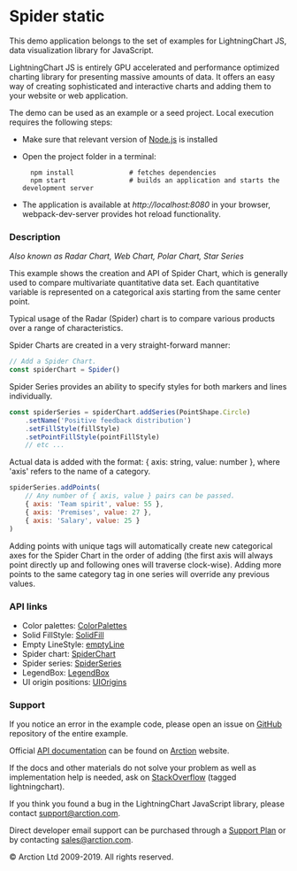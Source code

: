 # Spider static

This demo application belongs to the set of examples for LightningChart JS, data visualization library for JavaScript.

LightningChart JS is entirely GPU accelerated and performance optimized charting library for presenting massive amounts of data. It offers an easy way of creating sophisticated and interactive charts and adding them to your website or web application.

The demo can be used as an example or a seed project. Local execution requires the following steps:

- Make sure that relevant version of [Node.js](https://nodejs.org/en/download/) is installed
- Open the project folder in a terminal:

        npm install              # fetches dependencies
        npm start                # builds an application and starts the development server

- The application is available at *http://localhost:8080* in your browser, webpack-dev-server provides hot reload functionality.

### Description 

*Also known as Radar Chart, Web Chart, Polar Chart, Star Series*

This example shows the creation and API of Spider Chart, which is generally used to compare multivariate quantitative data set. Each quantitative variable is represented on a categorical axis starting from the same center point.

Typical usage of the Radar (Spider) chart is to compare various products over a range of characteristics.

Spider Charts are created in a very straight-forward manner:

```javascript
// Add a Spider Chart.
const spiderChart = Spider()
```

Spider Series provides an ability to specify styles for both markers and lines individually.

```javascript
const spiderSeries = spiderChart.addSeries(PointShape.Circle)
    .setName('Positive feedback distribution')
    .setFillStyle(fillStyle)
    .setPointFillStyle(pointFillStyle)
    // etc ...
```

Actual data is added with the format: { axis: string, value: number }, where 'axis' refers to the name of a category.

```javascript
spiderSeries.addPoints(
    // Any number of { axis, value } pairs can be passed.
    { axis: 'Team spirit', value: 55 },
    { axis: 'Premises', value: 27 },
    { axis: 'Salary', value: 25 }
)
```

Adding points with unique tags will automatically create new categorical axes for the Spider Chart in the order of adding (the first axis will always point directly up and following ones will traverse clock-wise). Adding more points to the same category tag in one series will override any previous values.

### API links

* Color palettes: [ColorPalettes][]
* Solid FillStyle: [SolidFill][]
* Empty LineStyle: [emptyLine][]
* Spider chart: [SpiderChart][]
* Spider series: [SpiderSeries][]
* LegendBox: [LegendBox][]
* UI origin positions: [UIOrigins][]


### Support

If you notice an error in the example code, please open an issue on [GitHub][0] repository of the entire example.

Official [API documentation][1] can be found on [Arction][2] website.

If the docs and other materials do not solve your problem as well as implementation help is needed, ask on [StackOverflow][3] (tagged lightningchart).

If you think you found a bug in the LightningChart JavaScript library, please contact support@arction.com.

Direct developer email support can be purchased through a [Support Plan][4] or by contacting sales@arction.com.

© Arction Ltd 2009-2019. All rights reserved.

[0]: https://github.com/Arction/
[1]: https://www.arction.com/lightningchart-js-api-documentation/
[2]: https://www.arction.com
[3]: https://stackoverflow.com/questions/tagged/lightningchart
[4]: https://www.arction.com/support-services/

[ColorPalettes]: https://www.arction.com/lightningchart-js-api-documentation/v1.0.1/globals.html#colorpalettes
[emptyLine]: https://www.arction.com/lightningchart-js-api-documentation/v1.0.1/globals.html#emptyline
[LegendBox]: https://www.arction.com/lightningchart-js-api-documentation/v1.0.1/classes/chartxy.html#addlegendbox
[SolidFill]: https://www.arction.com/lightningchart-js-api-documentation/v1.0.1/classes/solidfill.html
[SpiderChart]: https://www.arction.com/lightningchart-js-api-documentation/v1.0.1/classes/spiderchart.html
[SpiderSeries]: https://www.arction.com/lightningchart-js-api-documentation/v1.0.1/classes/spiderseries.html
[UIOrigins]: https://www.arction.com/lightningchart-js-api-documentation/v1.0.1/globals.html#uiorigins
